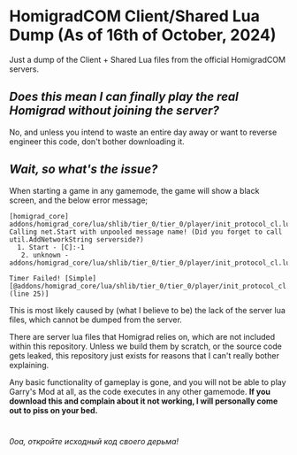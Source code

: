 # HomigradCOM Client/Shared Lua Dump (As of 16th of October, 2024)
Just a dump of the Client + Shared Lua files from the official HomigradCOM servers.

## ***Does this mean I can finally play the real Homigrad without joining the server?***

No, and unless you intend to waste an entire day away or want to reverse engineer this code, don't bother downloading it.



## *Wait, so what's the issue?*
When starting a game in any gamemode, the game will show a black screen, and the below error message;
```
[homigrad_core] addons/homigrad_core/lua/shlib/tier_0/tier_0/player/init_protocol_cl.lua:26: Calling net.Start with unpooled message name! (Did you forget to call util.AddNetworkString serverside?)
  1. Start - [C]:-1
   2. unknown - addons/homigrad_core/lua/shlib/tier_0/tier_0/player/init_protocol_cl.lua:26

Timer Failed! [Simple][@addons/homigrad_core/lua/shlib/tier_0/tier_0/player/init_protocol_cl.lua (line 25)]
```
This is most likely caused by (what I believe to be) the lack of the server lua files, which cannot be dumped from the server.

There are server lua files that Homigrad relies on, which are not included within this repository. Unless we build them by scratch, or the source code gets leaked, this repository just exists for reasons that I can't really bother explaining.

Any basic functionality of gameplay is gone, and you will not be able to play Garry's Mod at all, as the code executes in any other gamemode. **If you download this and complain about it not working, I will personally come out to piss on your bed.**
#
*0oa, откройте исходный код своего дерьма!*
